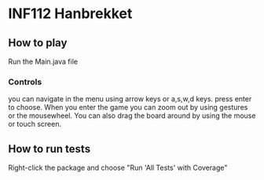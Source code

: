 # INF112 Hanbrekket



## How to play
Run the Main.java file

### Controls
you can navigate in the menu using arrow keys or a,s,w,d keys. 
press enter to choose. 
When you enter the game you can zoom out by using gestures or the mousewheel.
You can also drag the board around by using the mouse or touch screen.
 

## How to run tests
Right-click the package and choose "Run 'All Tests' with Coverage"
